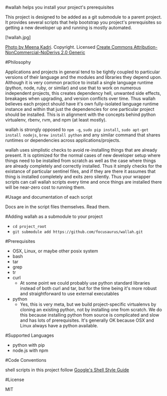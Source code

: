 #wallah helps you install your project's prerequisites

This project is designed to be added as a git submodule to a parent project. It provides several scripts that help bootstrap you project's prerequisites so getting a new developer up and running is mostly automated.

[!wallah.jpg]

[Photo by Meena Kadri](http://www.flickr.com/photos/meanestindian/4127563975/). Copyright. Licensed [Create Commons Attribution-NonCommercial-NoDerivs 2.0 Generic](http://creativecommons.org/licenses/by-nc-nd/2.0/)

#Philosophy

Applications and projects in general tend to be tightly coupled to particular versions of their language and the modules and libraries they depend upon. Although it is very common practice to install a single language runtime (python, node, ruby, or similar) and use that to work on numerous independent projects, this creates dependency hell, unwanted side effects, breakages when upgrading, and version conflicts over time. Thus wallah believes each project should have it's own fully-isolated language runtime instance and within that just the dependencies for one particular project should be installed. This is in alignment with the concepts behind python virtualenv, rbenv, rvm, and npm (at least mostly).

wallah is strongly opposed to `npm -g`, `sudo pip install`, `sudo apt-get install nodejs`, `brew install python` and any similar command that shares runtimes or dependencies across applications/projects.

wallah uses simplistic checks to avoid re-installing things that are already present. It is optimized for the normal cases of new developer setup where things need to be installed from scratch as well as the case where things are already completely and correctly installed. Thus it simply checks for the existance of particular sentinel files, and if they are there it assumes that thing is installed completely and exits zero silently. Thus your wrapper scripts can call wallah scripts every time and once things are installed there will be near-zero cost to running them.

#Usage and documentation of each script

Docs are in the script files themselves. Read them.

#Adding wallah as a submodule to your project

* `cd project_root`
* `git submodule add https://github.com/focusaurus/wallah.git`

#Prerequisites

* OSX, Linux, or maybe other posix system
* bash
* tar
* grep
* tr
* curl
  * At some point we could probably use python standard libraries instead of both curl and tar, but for the time being it's more robust and straightforward to use external executables
* python
  * Yes, this is very meta, but we build project-specific virtualenvs by cloning an existing python, not by installing one from scratch. We do this because installing python from source is complicated and slow and has lots of prerequisites. It's generally OK because OSX and Linux always have a python available.

#Supported Languages

* python with pip
* node.js with npm

#Code Conventions

shell scripts in this project follow [Google's Shell Style Guide](http://google-styleguide.googlecode.com/svn/trunk/shell.xml)

#License

MIT
